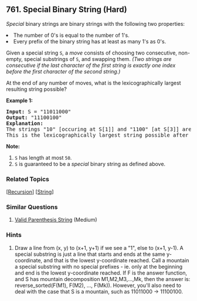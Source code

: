 <!--|This file generated by command(leetcode description); DO NOT EDIT.    |-->
<!--+----------------------------------------------------------------------+-->
<!--|@author    Openset <openset.wang@gmail.com>                           |-->
<!--|@link      https://github.com/openset                                 |-->
<!--|@home      https://github.com/openset/leetcode                        |-->
<!--+----------------------------------------------------------------------+-->

## 761. Special Binary String (Hard)

<p>
<i>Special</i> binary strings are binary strings with the following two properties:
</p><p>
<li>The number of 0's is equal to the number of 1's.</li>
<li>Every prefix of the binary string has at least as many 1's as 0's.</li>
</p><p>
Given a special string <code>S</code>, a <i>move</i> consists of choosing two consecutive, non-empty, special substrings of <code>S</code>, and swapping them.  <i>(Two strings are consecutive if the last character of the first string is exactly one index before the first character of the second string.)</i>
</p><p>
At the end of any number of moves, what is the lexicographically largest resulting string possible?
</p>

<p><b>Example 1:</b><br />
<pre>
<b>Input:</b> S = "11011000"
<b>Output:</b> "11100100"
<b>Explanation:</b>
The strings "10" [occuring at S[1]] and "1100" [at S[3]] are swapped.
This is the lexicographically largest string possible after some number of swaps.
</pre>
</p>

<p><b>Note:</b><ol>
<li><code>S</code> has length at most <code>50</code>.</li>
<li><code>S</code> is guaranteed to be a <i>special</i> binary string as defined above.</li>
</ol></p>

### Related Topics
[[Recursion](https://github.com/openset/leetcode/tree/master/tag/recursion/README.md)]
[[String](https://github.com/openset/leetcode/tree/master/tag/string/README.md)]

### Similar Questions
  1. [Valid Parenthesis String](https://github.com/openset/leetcode/tree/master/problems/valid-parenthesis-string) (Medium)

### Hints
  1. Draw a line from (x, y) to (x+1, y+1) if we see a "1", else to (x+1, y-1).
A special substring is just a line that starts and ends at the same y-coordinate, and that is the lowest y-coordinate reached.
Call a mountain a special substring with no special prefixes - ie. only at the beginning and end is the lowest y-coordinate reached.
If F is the answer function, and S has mountain decomposition M1,M2,M3,...,Mk,  then the answer is:
reverse_sorted(F(M1), F(M2), ..., F(Mk)).
However, you'll also need to deal with the case that S is a mountain, such as 11011000 -> 11100100.
